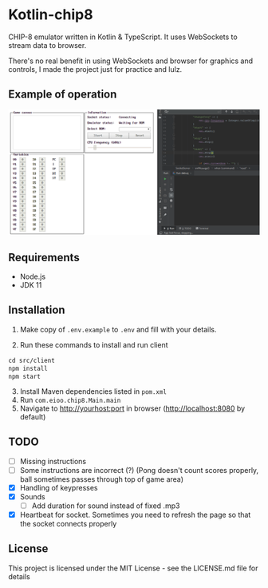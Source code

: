 # Kotlin-chip8

CHIP-8 emulator written in Kotlin & TypeScript. It uses WebSockets to stream data to browser.

There's no real benefit in using WebSockets and browser for graphics and controls, I made the project just for practice and lulz.

## Example of operation

![example](https://raw.githubusercontent.com/eioo/kotlin-chip8/master/github/example.gif)

## Requirements

- Node.js
- JDK 11

## Installation

1. Make copy of `.env.example` to `.env` and fill with your details.

2. Run these commands to install and run client

```
cd src/client
npm install
npm start
```

3. Install Maven dependencies listed in `pom.xml`
4. Run `com.eioo.chip8.Main.main`
5. Navigate to [http://yourhost:port](http://yourhost:port) in browser ([http://localhost:8080](http://localhost:8080) by default)

## TODO

- [ ] Missing instructions
- [ ] Some instructions are incorrect (?) (Pong doesn't count scores properly, ball sometimes passes through top of game area)
- [x] Handling of keypresses
- [x] Sounds
  - [ ] Add duration for sound instead of fixed .mp3 
- [x] Heartbeat for socket. Sometimes you need to refresh the page so that the socket connects properly

## License

This project is licensed under the MIT License - see the LICENSE.md file for details
